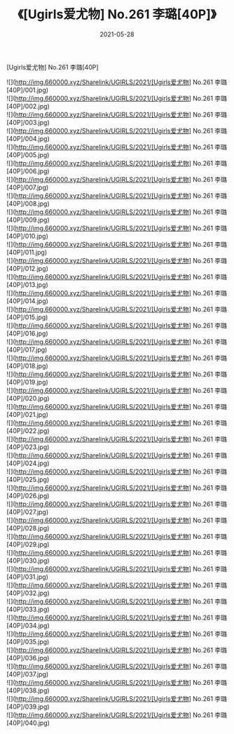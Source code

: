 ﻿---
layout: post
title:  《[Ugirls爱尤物] No.261 李璐[40P]》
date:   2021-05-28
img: http://img.660000.xyz/Sharelink/UGIRLS/2021/[Ugirls爱尤物] No.261 李璐[40P]/000.jpg
categories: [美女, 清纯, 唯美]
---

[Ugirls爱尤物] No.261 李璐[40P]

  ![](http://img.660000.xyz/Sharelink/UGIRLS/2021/[Ugirls爱尤物] No.261 李璐[40P]/001.jpg) <br> ![](http://img.660000.xyz/Sharelink/UGIRLS/2021/[Ugirls爱尤物] No.261 李璐[40P]/002.jpg) <br> ![](http://img.660000.xyz/Sharelink/UGIRLS/2021/[Ugirls爱尤物] No.261 李璐[40P]/003.jpg) <br> ![](http://img.660000.xyz/Sharelink/UGIRLS/2021/[Ugirls爱尤物] No.261 李璐[40P]/004.jpg) <br> ![](http://img.660000.xyz/Sharelink/UGIRLS/2021/[Ugirls爱尤物] No.261 李璐[40P]/005.jpg) <br> ![](http://img.660000.xyz/Sharelink/UGIRLS/2021/[Ugirls爱尤物] No.261 李璐[40P]/006.jpg) <br> ![](http://img.660000.xyz/Sharelink/UGIRLS/2021/[Ugirls爱尤物] No.261 李璐[40P]/007.jpg) <br> ![](http://img.660000.xyz/Sharelink/UGIRLS/2021/[Ugirls爱尤物] No.261 李璐[40P]/008.jpg) <br> ![](http://img.660000.xyz/Sharelink/UGIRLS/2021/[Ugirls爱尤物] No.261 李璐[40P]/009.jpg) <br> ![](http://img.660000.xyz/Sharelink/UGIRLS/2021/[Ugirls爱尤物] No.261 李璐[40P]/010.jpg) <br> ![](http://img.660000.xyz/Sharelink/UGIRLS/2021/[Ugirls爱尤物] No.261 李璐[40P]/011.jpg) <br> ![](http://img.660000.xyz/Sharelink/UGIRLS/2021/[Ugirls爱尤物] No.261 李璐[40P]/012.jpg) <br> ![](http://img.660000.xyz/Sharelink/UGIRLS/2021/[Ugirls爱尤物] No.261 李璐[40P]/013.jpg) <br> ![](http://img.660000.xyz/Sharelink/UGIRLS/2021/[Ugirls爱尤物] No.261 李璐[40P]/014.jpg) <br> ![](http://img.660000.xyz/Sharelink/UGIRLS/2021/[Ugirls爱尤物] No.261 李璐[40P]/015.jpg) <br> ![](http://img.660000.xyz/Sharelink/UGIRLS/2021/[Ugirls爱尤物] No.261 李璐[40P]/016.jpg) <br> ![](http://img.660000.xyz/Sharelink/UGIRLS/2021/[Ugirls爱尤物] No.261 李璐[40P]/017.jpg) <br> ![](http://img.660000.xyz/Sharelink/UGIRLS/2021/[Ugirls爱尤物] No.261 李璐[40P]/018.jpg) <br> ![](http://img.660000.xyz/Sharelink/UGIRLS/2021/[Ugirls爱尤物] No.261 李璐[40P]/019.jpg) <br> ![](http://img.660000.xyz/Sharelink/UGIRLS/2021/[Ugirls爱尤物] No.261 李璐[40P]/020.jpg) <br> ![](http://img.660000.xyz/Sharelink/UGIRLS/2021/[Ugirls爱尤物] No.261 李璐[40P]/021.jpg) <br> ![](http://img.660000.xyz/Sharelink/UGIRLS/2021/[Ugirls爱尤物] No.261 李璐[40P]/022.jpg) <br> ![](http://img.660000.xyz/Sharelink/UGIRLS/2021/[Ugirls爱尤物] No.261 李璐[40P]/023.jpg) <br> ![](http://img.660000.xyz/Sharelink/UGIRLS/2021/[Ugirls爱尤物] No.261 李璐[40P]/024.jpg) <br> ![](http://img.660000.xyz/Sharelink/UGIRLS/2021/[Ugirls爱尤物] No.261 李璐[40P]/025.jpg) <br> ![](http://img.660000.xyz/Sharelink/UGIRLS/2021/[Ugirls爱尤物] No.261 李璐[40P]/026.jpg) <br> ![](http://img.660000.xyz/Sharelink/UGIRLS/2021/[Ugirls爱尤物] No.261 李璐[40P]/027.jpg) <br> ![](http://img.660000.xyz/Sharelink/UGIRLS/2021/[Ugirls爱尤物] No.261 李璐[40P]/028.jpg) <br> ![](http://img.660000.xyz/Sharelink/UGIRLS/2021/[Ugirls爱尤物] No.261 李璐[40P]/029.jpg) <br> ![](http://img.660000.xyz/Sharelink/UGIRLS/2021/[Ugirls爱尤物] No.261 李璐[40P]/030.jpg) <br> ![](http://img.660000.xyz/Sharelink/UGIRLS/2021/[Ugirls爱尤物] No.261 李璐[40P]/031.jpg) <br> ![](http://img.660000.xyz/Sharelink/UGIRLS/2021/[Ugirls爱尤物] No.261 李璐[40P]/032.jpg) <br> ![](http://img.660000.xyz/Sharelink/UGIRLS/2021/[Ugirls爱尤物] No.261 李璐[40P]/033.jpg) <br> ![](http://img.660000.xyz/Sharelink/UGIRLS/2021/[Ugirls爱尤物] No.261 李璐[40P]/034.jpg) <br> ![](http://img.660000.xyz/Sharelink/UGIRLS/2021/[Ugirls爱尤物] No.261 李璐[40P]/035.jpg) <br> ![](http://img.660000.xyz/Sharelink/UGIRLS/2021/[Ugirls爱尤物] No.261 李璐[40P]/036.jpg) <br> ![](http://img.660000.xyz/Sharelink/UGIRLS/2021/[Ugirls爱尤物] No.261 李璐[40P]/037.jpg) <br> ![](http://img.660000.xyz/Sharelink/UGIRLS/2021/[Ugirls爱尤物] No.261 李璐[40P]/038.jpg) <br> ![](http://img.660000.xyz/Sharelink/UGIRLS/2021/[Ugirls爱尤物] No.261 李璐[40P]/039.jpg) <br> ![](http://img.660000.xyz/Sharelink/UGIRLS/2021/[Ugirls爱尤物] No.261 李璐[40P]/040.jpg) <br>
